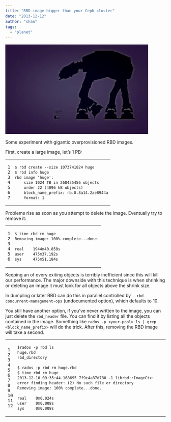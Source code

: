 ```yaml
---
title: "RBD image bigger than your Ceph cluster"
date: "2013-12-12"
author: "shan"
tags: 
  - "planet"
---
```


![](images/gigantic-rbd-images.jpg "RBD image bigger than your Ceph cluster")

Some experiment with gigantic overprovisioned RBD images.

First, create a large image, let’s 1 PB:

<table><tbody><tr><td class="gutter"><pre class="line-numbers"><span class="line-number">1</span>
<span class="line-number">2</span>
<span class="line-number">3</span>
<span class="line-number">4</span>
<span class="line-number">5</span>
<span class="line-number">6</span>
<span class="line-number">7</span>
</pre></td><td class="code"><pre><code class="bash"><span class="line"><span class="nv">$ </span>rbd create --size 1073741824 huge
</span><span class="line"><span class="nv">$ </span>rbd info huge
</span><span class="line">rbd image <span class="s1">'huge'</span>:
</span><span class="line">    size 1024 TB in 268435456 objects
</span><span class="line">    order 22 <span class="o">(</span>4096 kB objects<span class="o">)</span>
</span><span class="line">    block_name_prefix: rb.0.8a14.2ae8944a
</span><span class="line">    format: 1
</span></code></pre></td></tr></tbody></table>

Problems rise as soon as you attempt to delete the image. Eventually try to remove it:

<table><tbody><tr><td class="gutter"><pre class="line-numbers"><span class="line-number">1</span>
<span class="line-number">2</span>
<span class="line-number">3</span>
<span class="line-number">4</span>
<span class="line-number">5</span>
<span class="line-number">6</span>
</pre></td><td class="code"><pre><code class="bash"><span class="line"><span class="nv">$ </span><span class="nb">time </span>rbd rm huge
</span><span class="line">Removing image: 100% complete...done.
</span><span class="line">
</span><span class="line">real    1944m40.850s
</span><span class="line">user    475m37.192s
</span><span class="line">sys     475m51.184s
</span></code></pre></td></tr></tbody></table>

Keeping an of every exiting objects is terribly inefficient since this will kill our performance. The major downside with this technique is when shrinking or deleting an image it must look for all objects above the shrink size.

In dumpling or later RBD can do this in parallel controlled by `--rbd-concurrent-management-ops` (undocumented option), which defaults to 10.

  

You still have another option, if you’ve never written to the image, you can just delete the `rbd_header` file. You can find it by listing all the objects contained in the image. Something like `rados -p <your-pool> ls | grep <block_name_prefix>` will do the trick. After this, removing the RBD image will take a second.

<table><tbody><tr><td class="gutter"><pre class="line-numbers"><span class="line-number">1</span>
<span class="line-number">2</span>
<span class="line-number">3</span>
<span class="line-number">4</span>
<span class="line-number">5</span>
<span class="line-number">6</span>
<span class="line-number">7</span>
<span class="line-number">8</span>
<span class="line-number">9</span>
<span class="line-number">10</span>
<span class="line-number">11</span>
<span class="line-number">12</span>
</pre></td><td class="code"><pre><code class="bash"><span class="line"><span class="nv">$rados</span> -p rbd ls
</span><span class="line">huge.rbd
</span><span class="line">rbd_directory
</span><span class="line">
</span><span class="line"><span class="nv">$ </span>rados -p rbd rm huge.rbd
</span><span class="line"><span class="nv">$ </span><span class="nb">time </span>rbd rm huge
</span><span class="line">2013-12-10 09:35:44.168695 7f9c4a87d780 -1 librbd::ImageCtx: error finding header: <span class="o">(</span>2<span class="o">)</span> No such file or directory
</span><span class="line">Removing image: 100% complete...done.
</span><span class="line">
</span><span class="line">real    0m0.024s
</span><span class="line">user    0m0.008s
</span><span class="line">sys     0m0.008s
</span></code></pre></td></tr></tbody></table>

